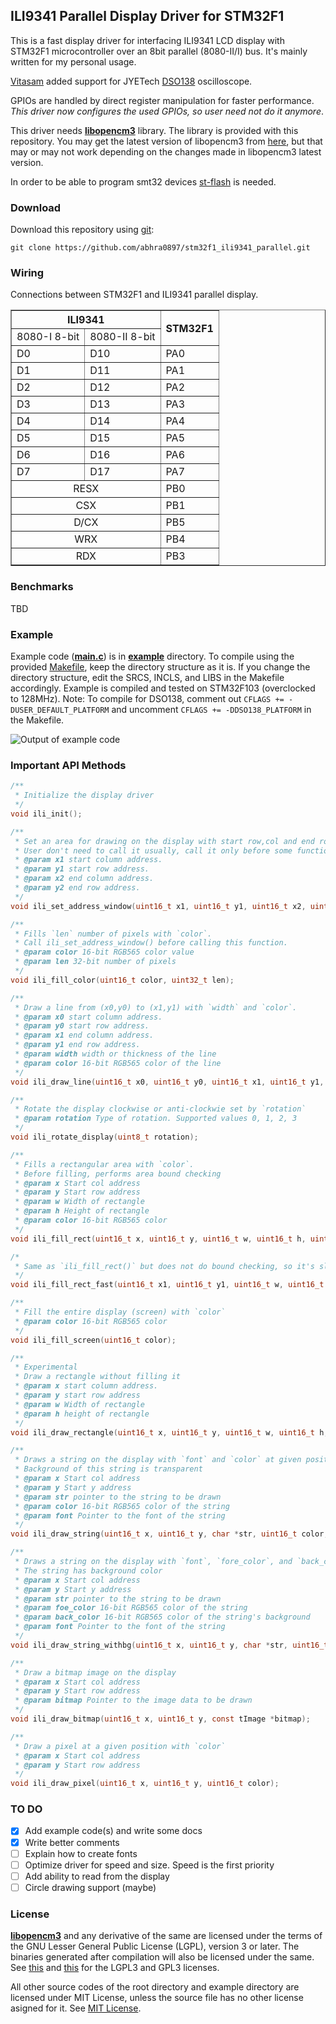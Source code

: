 


## ILI9341 Parallel Display Driver for STM32F1
This is a fast display driver for interfacing ILI9341 LCD display with STM32F1 microcontroller over an 8bit parallel (8080-II/I) bus. It's mainly written for my personal usage.

[Vitasam](https://github.com/vitasam) added support for JYETech [DSO138](jyetech.com/dso-138-oscilloscope-diy-kit/) oscilloscope.

GPIOs are handled by direct register manipulation for faster performance. *This driver now configures the used GPIOs, so user need not do it anymore*.

This driver needs **[libopencm3](https://github.com/libopencm3/libopencm3.git)** library. The library is provided with this repository. You may get the latest version of libopencm3 from [here](https://github.com/libopencm3/libopencm3.git), but that may or may not work depending on the changes made in libopencm3 latest version.

In order to be able to program smt32 devices [st-flash](https://github.com/stlink-org/stlink/blob/master/doc/man/st-flash.md) is needed.

### Download
Download this repository using [git](https://git-scm.com/):

```
git clone https://github.com/abhra0897/stm32f1_ili9341_parallel.git
```

### Wiring
Connections between STM32F1 and ILI9341 parallel display.
<table border=1>
    <tr>
        <th colspan=2>ILI9341</th>
        <th rowspan=2>STM32F1</th>
    </tr>
    <tr>
        <td>8080-I 8-bit</td>
        <td>8080-II 8-bit</td>
    </tr>
    <tr>
        <td>D0</td>
        <td>D10</td>
        <td>PA0</td>
    </tr>
    <tr>
        <td>D1</td>
        <td>D11</td>
        <td>PA1</td>
    </tr>
    <tr>
        <td>D2</td>
        <td>D12</td>
        <td>PA2</td>
    </tr>
    <tr>
        <td>D3</td>
        <td>D13</td>
        <td>PA3</td>
    </tr>
    <tr>
        <td>D4</td>
        <td>D14</td>
        <td>PA4</td>
    </tr>
    <tr>
        <td>D5</td>
        <td>D15</td>
        <td>PA5</td>
    </tr>
    <tr>
        <td>D6</td>
        <td>D16</td>
        <td>PA6</td>
    </tr>
    <tr>
        <td>D7</td>
        <td>D17</td>
        <td>PA7</td>
    </tr>
    <tr>
        <td colspan=2 align=center>RESX</td>
        <td>PB0</td>
    </tr>
    <tr>
        <td colspan=2 align=center>CSX</td>
        <td>PB1</td>
    </tr>
    <tr>
        <td colspan=2 align=center>D/CX</td>
        <td>PB5</td>
    </tr>
    <tr>
        <td colspan=2 align=center>WRX</td>
        <td>PB4</td>
    </tr>
    <tr>
        <td colspan=2 align=center>RDX</td>
        <td>PB3</td>
    </tr>
</table>

### Benchmarks
TBD

### Example
Example code (**[main.c](example/main.c)**) is in **[example](example)** directory. To compile using the provided [Makefile](example/Makefile), keep the directory structure as it is. If you change the directory structure, edit the SRCS, INCLS, and LIBS in the Makefile accordingly.
Example is compiled and tested on STM32F103 (overclocked to 128MHz).
Note: To compile for DSO138, comment out `CFLAGS += -DUSER_DEFAULT_PLATFORM` and uncomment `CFLAGS += -DDSO138_PLATFORM` in the Makefile.

![Output of example code](example/photo/example_output.gif)

### Important API Methods

```C
/**
 * Initialize the display driver
 */
void ili_init();

/**
 * Set an area for drawing on the display with start row,col and end row,col.
 * User don't need to call it usually, call it only before some functions who don't call it by default.
 * @param x1 start column address.
 * @param y1 start row address.
 * @param x2 end column address.
 * @param y2 end row address.
 */
void ili_set_address_window(uint16_t x1, uint16_t y1, uint16_t x2, uint16_t y2);

/**
 * Fills `len` number of pixels with `color`.
 * Call ili_set_address_window() before calling this function.
 * @param color 16-bit RGB565 color value
 * @param len 32-bit number of pixels
 */
void ili_fill_color(uint16_t color, uint32_t len);

/**
 * Draw a line from (x0,y0) to (x1,y1) with `width` and `color`.
 * @param x0 start column address.
 * @param y0 start row address.
 * @param x1 end column address.
 * @param y1 end row address.
 * @param width width or thickness of the line
 * @param color 16-bit RGB565 color of the line
 */
void ili_draw_line(uint16_t x0, uint16_t y0, uint16_t x1, uint16_t y1, uint8_t width, uint16_t color);

/**
 * Rotate the display clockwise or anti-clockwie set by `rotation`
 * @param rotation Type of rotation. Supported values 0, 1, 2, 3
 */
void ili_rotate_display(uint8_t rotation);

/**
 * Fills a rectangular area with `color`.
 * Before filling, performs area bound checking
 * @param x Start col address
 * @param y Start row address
 * @param w Width of rectangle
 * @param h Height of rectangle
 * @param color 16-bit RGB565 color
 */
void ili_fill_rect(uint16_t x, uint16_t y, uint16_t w, uint16_t h, uint16_t color);

/*
 * Same as `ili_fill_rect()` but does not do bound checking, so it's slightly faster
 */
void ili_fill_rect_fast(uint16_t x1, uint16_t y1, uint16_t w, uint16_t h, uint16_t color);

/**
 * Fill the entire display (screen) with `color`
 * @param color 16-bit RGB565 color
 */
void ili_fill_screen(uint16_t color);

/**
 * Experimental
 * Draw a rectangle without filling it
 * @param x start column address.
 * @param y start row address
 * @param w Width of rectangle
 * @param h height of rectangle
 */
void ili_draw_rectangle(uint16_t x, uint16_t y, uint16_t w, uint16_t h, uint16_t color);

/**
 * Draws a string on the display with `font` and `color` at given position.
 * Background of this string is transparent
 * @param x Start col address
 * @param y Start y address
 * @param str pointer to the string to be drawn
 * @param color 16-bit RGB565 color of the string
 * @param font Pointer to the font of the string
 */
void ili_draw_string(uint16_t x, uint16_t y, char *str, uint16_t color, tFont *font);

/**
 * Draws a string on the display with `font`, `fore_color`, and `back_color` at given position.
 * The string has background color
 * @param x Start col address
 * @param y Start y address
 * @param str pointer to the string to be drawn
 * @param foe_color 16-bit RGB565 color of the string
 * @param back_color 16-bit RGB565 color of the string's background
 * @param font Pointer to the font of the string
 */
void ili_draw_string_withbg(uint16_t x, uint16_t y, char *str, uint16_t fore_color, uint16_t back_color, tFont *font);

/**
 * Draw a bitmap image on the display
 * @param x Start col address
 * @param y Start row address
 * @param bitmap Pointer to the image data to be drawn
 */
void ili_draw_bitmap(uint16_t x, uint16_t y, const tImage *bitmap);

/**
 * Draw a pixel at a given position with `color`
 * @param x Start col address
 * @param y Start row address
 */
void ili_draw_pixel(uint16_t x, uint16_t y, uint16_t color);

```
### TO DO

 - [x] Add example code(s) and write some docs
 - [x] Write better comments
 - [ ] Explain how to create fonts
 - [ ] Optimize driver for speed and size. Speed is the first priority
 - [ ] Add ability to read from the display
 - [ ] Circle drawing support (maybe)

### License
**[libopencm3](libopencm3)** and any derivative of the same are licensed under the terms of the GNU Lesser General Public License (LGPL), version 3 or later. The binaries generated after compilation will also be licensed under the same. See [this](libopencm3/COPYING.LGPL3) and [this](libopencm3/COPYING.GPL3) for the LGPL3 and GPL3 licenses.

All other source codes of the root directory and example directory are licensed under MIT License, unless the source file has no other license asigned for it. See [MIT License](LICENSE).
